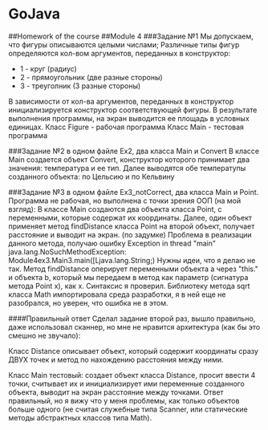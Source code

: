 # GoJava
##Homework of the course
##Module 4 
###Задание №1
Мы допускаем, что фигуры описываются целыми числами;
Различные типы фигур определяются кол-вом аргументов, переданных в конструктор:
* 1 - круг (радиус)
* 2 - прямоугольник (две разные стороны)
* 3 - треуголник (3 разные стороны)

В зависимости от кол-ва аргументов, переданных в конструктор инициализируется конструктор соответствующей фигуры.
В результате выполнения программы, на экран выводится ее площадь в условных единицах.
Класс Figure - рабочая программа
Класс Main - тестовая программа

###Задание №2 
в одном файле Ex2, два класса Main и Convert
В классе Main создается объект Convert, конструктор которого принимает два значения: температура и ее тип. Далее выводятся обе температупы созданного объекта: по Цельсию и по Кельвину

###Задание №3 
в одном файле Ex3_notCorrect, два класса Main и Point. Программа не рабочая, но выполнена с точки зрения ООП (на мой взгляд):
В классе Main создаются два объекта класса Point, с переменными, которые содержат их координаты.
Далее, один объект применяет метод findDistance класса Point на второй объект, получает расстояние и выводит на экран. (по задумке)
Проблема в реализации данного метода, получаю ошибку Exception in thread "main" java.lang.NoSuchMethodException: Module4ex3.Main3.main([Ljava.lang.String;) 
Нужны идеи, что я делаю не так. Метод findDistance оперирует переменными объекта a через "this." и объекта b, который мы передаем в метод как параметр (сигнатура метода Point x), как x.
Синтаксис я проверил.
Библиотеку метода sqrt класса Math импортировала среда разработки, я в ней еще не разобрался, но уверен, что ошибка не в этом.

####Правильный ответ
Сделал задание второй раз, вышло правильно, даже использовал сканнер, но мне не нравится архитектура (как бы это смешно не звучало):

Класс Distance описывает объект, который содержит координаты сразу ДВУХ точек и метод по нахождению расстояния между ними.

Класс Main тестовый: создает объект класса Distance, просит ввести 4 точки, считывает их и инициализирует ими переменные созданного объекта, выводит на экран расстояние между точками.
Ответ правильный, но я вижу что у меня проблемы, как только объектов больше одного (не считая служебные типа Scanner, или статические методы абстрактных классов типа Math).
